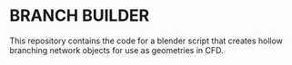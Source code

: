 # BRANCH BUILDER

This repository contains the code for a blender script that creates hollow branching network objects for use as geometries in CFD.



